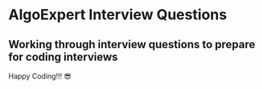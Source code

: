 # AlgoExpert Interview Questions

## Working through interview questions to prepare for coding interviews

 Happy Coding!!! 😎
